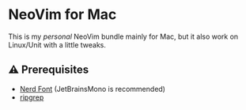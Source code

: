 # NeoVim for Mac

This is my *personal* NeoVim bundle mainly for Mac, but it also work on Linux/Unit with a little tweaks.


## ⚠️  Prerequisites

- [Nerd Font](https://www.nerdfonts.com/font-downloads) (JetBrainsMono is recommended)
- [ripgrep](https://github.com/BurntSushi/ripgrep)


